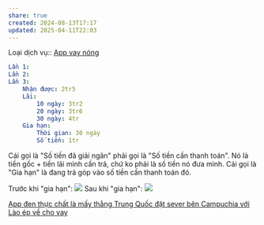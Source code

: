 ```yaml
---
share: true
created: 2024-08-13T17:17
updated: 2025-04-11T22:03
---
```

Loại dịch vụ:: [App vay nóng](./index.md)

```yaml
Lần 1:
Lần 2:
Lần 3:
    Nhận được: 2tr5
    Lãi:
        10 ngày: 3tr2
        20 ngày: 3tr6
        30 ngày: 4tr
    Gia hạn: 
        Thời gian: 30 ngày
        Số tiền: 1tr
```



Cái gọi là "Số tiền đã giải ngân" phải gọi là "Số tiền cần thanh toán". Nó là tiền gốc + tiền lãi mình cần trả, chứ ko phải là số tiền nó đưa mình. Cái gọi là "Gia hạn" là đang trả góp vào số tiền cần thanh toán đó.

Trước khi "gia hạn": 
![](https://media.discordapp.net/attachments/953628307314855999/1276467555413786664/image.png?ex=66c9a28c&is=66c8510c&hm=ddc2a68b31e51fc75904f6f69524af8fc52837d1207914af5c91f3ba891d724f&=&format=webp&quality=lossless&width=760&height=671)
Sau khi "gia hạn": 
![](https://media.discordapp.net/attachments/953628307314855999/1276470340507275366/image.png?ex=66c9a524&is=66c853a4&hm=de76a53f27602ebcf9949bf8d4ad7581f7f762f3b74a8b06d10fb39a46db6512&=&format=webp&quality=lossless&width=778&height=671)

[App đen thực chất là mấy thằng Trung Quốc đặt sever bên Campuchia với Lào ép về cho vay](../../../%E2%9A%A1Hi%E1%BB%83u%20bi%E1%BA%BFt%20s%C3%A2u/T%E1%BB%95%20ch%E1%BB%A9c%20t%C3%A0i%20ch%C3%ADnh/T%E1%BB%95%20ch%E1%BB%A9c%20t%C3%ADn%20d%E1%BB%A5ng/T%E1%BB%95%20ch%E1%BB%A9c%20t%C3%ADn%20d%E1%BB%A5ng%20phi%20ng%C3%A2n%20h%C3%A0ng/Vay%20kh%C3%B4ng%20%C4%91i%E1%BB%83m%20t%C3%ADn%20d%E1%BB%A5ng%20(app%20%C4%91en)/App%20%C4%91en%20th%E1%BB%B1c%20ch%E1%BA%A5t%20l%C3%A0%20m%E1%BA%A5y%20th%E1%BA%B1ng%20Trung%20Qu%E1%BB%91c%20%C4%91%E1%BA%B7t%20sever%20b%C3%AAn%20Campuchia%20v%E1%BB%9Bi%20L%C3%A0o%20%C3%A9p%20v%E1%BB%81%20cho%20vay.md)